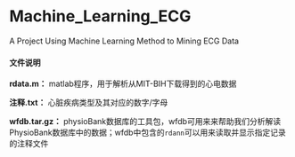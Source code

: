 # Machine_Learning_ECG
A Project Using Machine Learning Method to Mining ECG Data

#### 文件说明
**rdata.m：** matlab程序，用于解析从MIT-BIH下载得到的心电数据

**注释.txt：** 心脏疾病类型及其对应的数字/字母

**wfdb.tar.gz：** physioBank数据库的工具包，wfdb可用来来帮助我们分析解读PhysioBank数据库中的数据；wfdb中包含的`rdann`可以用来读取并显示指定记录的注释文件 
